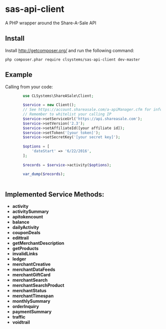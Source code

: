 sas-api-client
==================

A PHP wrapper around the Share-A-Sale API

Install
-------

Install http://getcomposer.org/ and run the following command:

```
php composer.phar require clsystems/sas-api-client dev-master
```

Example
-------

Calling from your code:

```php
        use CLSystems\ShareASale\Client;
        
        $service = new Client();
        // See https://account.shareasale.com/a-apiManager.cfm for info
        // Remember to whitelist your calling IP
        $service->setServiceUrl('https://api.shareasale.com');
        $service->setVersion('2.3');
        $service->setAffiliateId([your affiliate id]);
        $service->setToken('[your token]');
        $service->setSecretKey('[your secret key]');
        
        $options = [
            'dateStart' => '6/22/2016',
        ];
        
        $records = $service->activity($options);
        
        var_dump($records);
        
```

## Implemented Service Methods:

* **activity**
* **activitySummary**
* **apitokencount**
* **balance**
* **dailyActivity**
* **couponDeals**
* **edittrail**
* **getMerchantDescription**
* **getProducts**
* **invalidLinks**
* **ledger**
* **merchantCreative**
* **merchantDataFeeds**
* **merchantGiftCard**
* **merchantSearch**
* **merchantSearchProduct**
* **merchantStatus**
* **merchantTimespan**
* **monthlySummary**
* **orderInquiry**
* **paymentSummary**
* **traffic**
* **voidtrail**
